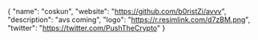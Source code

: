 {
  "name": "coskun",
  "website": "https://github.com/b0ristZi/avvv",
  "description": "avs coming",
  "logo": "https://r.resimlink.com/d7zBM.png",
  "twitter": "https://twitter.com/PushTheCrypto"
}

